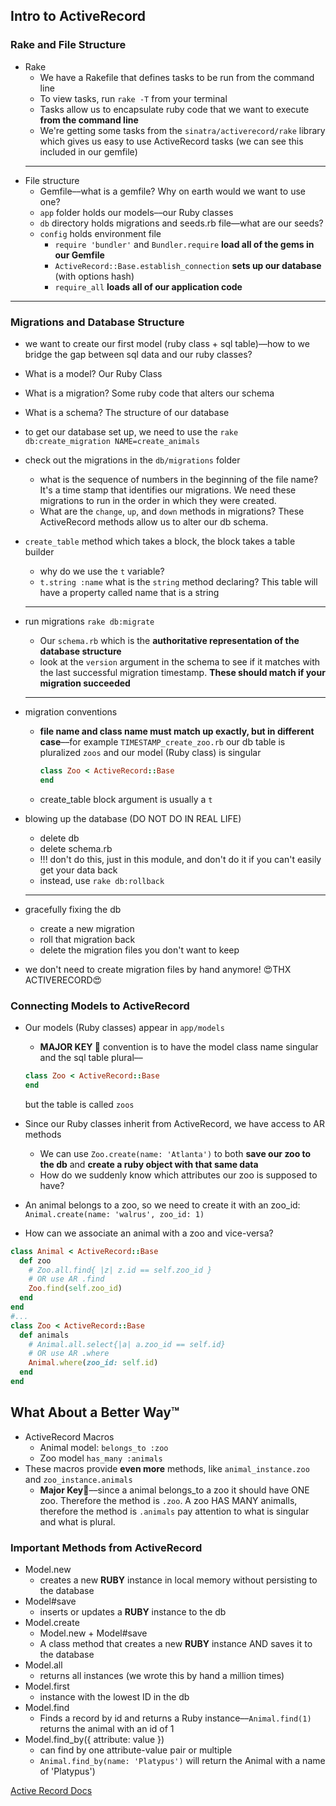 ## Intro to ActiveRecord

### Rake and File Structure

- Rake
  - We have a Rakefile that defines tasks to be run from the command line
  - To view tasks, run `rake -T` from your terminal
  - Tasks allow us to encapsulate ruby code that we want to execute **from the command line**
  - We're getting some tasks from the `sinatra/activerecord/rake` library which gives us easy to use ActiveRecord tasks (we can see this included in our gemfile)
  ***
- File structure
  - Gemfile––what is a gemfile? Why on earth would we want to use one?
  - `app` folder holds our models––our Ruby classes
  - `db` directory holds migrations and seeds.rb file––what are our seeds?
  - `config` holds environment file
    - `require 'bundler'` and `Bundler.require` **load all of the gems in our Gemfile**
    - `ActiveRecord::Base.establish_connection` **sets up our database** (with options hash)
    - `require_all` **loads all of our application code**

---

### Migrations and Database Structure

- we want to create our first model \(ruby class + sql table\)––how to we bridge the gap between sql data and our ruby classes?
- What is a model? Our Ruby Class
- What is a migration? Some ruby code that alters our schema
- What is a schema? The structure of our database
- to get our database set up, we need to use the `rake db:create_migration NAME=create_animals`
- check out the migrations in the `db/migrations` folder

  - what is the sequence of numbers in the beginning of the file name? It's a time stamp that identifies our migrations. We need these migrations to run in the order in which they were created.
  - What are the `change`, `up`, and `down` methods in migrations? These ActiveRecord methods allow us to alter our db schema.

- `create_table` method which takes a block, the block takes a table builder

  - why do we use the `t` variable?
  - `t.string :name` what is the `string` method declaring? This table will have a property called name that is a string

  ***

- run migrations `rake db:migrate`

  - Our `schema.rb` which is the **authoritative representation of the database structure**
  - look at the `version` argument in the schema to see if it matches with the last successful migration timestamp. **These should match if your migration succeeded**

  ***

- migration conventions

  - **file name and class name must match up exactly, but in different case**––for example `TIMESTAMP_create_zoo.rb` our db table is pluralized `zoos` and our model (Ruby class) is singular

    ```ruby
    class Zoo < ActiveRecord::Base
    end
    ```

  - create_table block argument is usually a `t`

- blowing up the database (DO NOT DO IN REAL LIFE)
  - delete db
  - delete schema.rb
  - !!! don't do this, just in this module, and don't do it if you can't easily get your data back
  - instead, use `rake db:rollback`
  ***
- gracefully fixing the db
  - create a new migration
  - roll that migration back
  - delete the migration files you don't want to keep
- we don't need to create migration files by hand anymore! 😍THX ACTIVERECORD😍

### Connecting Models to ActiveRecord

- Our models (Ruby classes) appear in `app/models`
  - **MAJOR KEY 🔑** convention is to have the model class name singular and the sql table plural––
  ```ruby
  class Zoo < ActiveRecord::Base
  end
  ```
  but the table is called `zoos`
- Since our Ruby classes inherit from ActiveRecord, we have access to AR methods

  - We can use `Zoo.create(name: 'Atlanta')` to both **save our zoo to the db** and **create a ruby object with that same data**
  - How do we suddenly know which attributes our zoo is supposed to have?

- An animal belongs to a zoo, so we need to create it with an zoo_id: `Animal.create(name: 'walrus', zoo_id: 1)`

- How can we associate an animal with a zoo and vice-versa?

```ruby
class Animal < ActiveRecord::Base
  def zoo
    # Zoo.all.find{ |z| z.id == self.zoo_id }
    # OR use AR .find
    Zoo.find(self.zoo_id)
  end
end
#...
class Zoo < ActiveRecord::Base
  def animals
    # Animal.all.select{|a| a.zoo_id == self.id}
    # OR use AR .where
    Animal.where(zoo_id: self.id)
  end
end
```

## What About a Better Way™️

- ActiveRecord Macros
  - Animal model: `belongs_to :zoo`
  - Zoo model `has_many :animals`
- These macros provide **even more** methods, like `animal_instance.zoo` and `zoo_instance.animals`
  - **Major Key🔑**––since a animal belongs_to a zoo it should have ONE zoo. Therefore the method is `.zoo`. A zoo HAS MANY animalls, therefore the method
  is `.animals` pay attention to what is singular and what is plural.

### Important Methods from ActiveRecord

- Model.new
  - creates a new **RUBY** instance in local memory without persisting to the database
- Model\#save
  - inserts or updates a **RUBY** instance to the db
- Model.create
  - Model.new + Model\#save
  - A class method that creates a new **RUBY** instance AND saves it to the database
- Model.all
  - returns all instances (we wrote this by hand a million times)
- Model.first
  - instance with the lowest ID in the db
- Model.find
  - Finds a record by id and returns a Ruby instance––`Animal.find(1)` returns the animal with an id of 1
- Model.find_by\({ attribute: value }\)
  - can find by one attribute-value pair or multiple
  - `Animal.find_by(name: 'Platypus')` will return the Animal with a name of 'Platypus')

[Active Record Docs](http://edgeguides.rubyonrails.org/active_record_migrations.html#using-the-up-down-methods)
